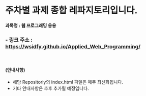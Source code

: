 # 주차별 과제 종합 레파지토리입니다.
<p><b>과목명 : 웹 프로그래밍 응용</b></p>

### - 링크 주소 :  https://wsidfy.github.io/Applied_Web_Programming/
<br>

#### (안내사항)
- 해당 Repositoriy의 index.html 파일은 매주 최신화됩니다.
- 기타 안내사항은 추후 추가될 예정입니다.
